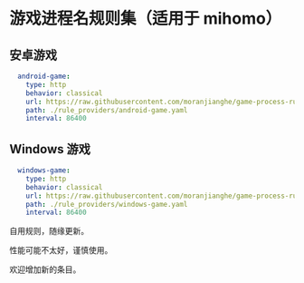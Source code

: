 # 游戏进程名规则集（适用于 mihomo）

## 安卓游戏

```yaml
  android-game:
    type: http
    behavior: classical
    url: https://raw.githubusercontent.com/moranjianghe/game-process-rules/main/android.yaml
    path: ./rule_providers/android-game.yaml
    interval: 86400
```

## Windows 游戏

```yaml
  windows-game:
    type: http
    behavior: classical
    url: https://raw.githubusercontent.com/moranjianghe/game-process-rules/main/windows.yaml
    path: ./rule_providers/windows-game.yaml
    interval: 86400
```

自用规则，随缘更新。

性能可能不太好，谨慎使用。

欢迎增加新的条目。
